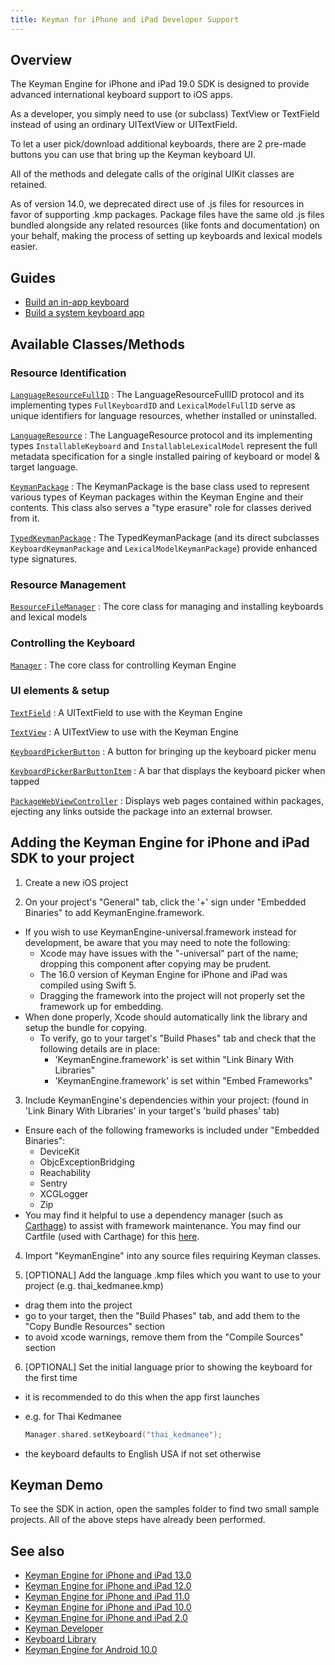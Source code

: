 ```yaml
---
title: Keyman for iPhone and iPad Developer Support
---
```


## Overview

The Keyman Engine for iPhone and iPad 19.0 SDK is designed to provide
advanced international keyboard support to iOS apps.

As a developer, you simply need to use (or subclass) TextView or
TextField instead of using an ordinary UITextView or UITextField.

To let a user pick/download additional keyboards, there are 2 pre-made
buttons you can use that bring up the Keyman keyboard UI.

All of the methods and delegate calls of the original UIKit classes are
retained.

As of version 14.0, we deprecated direct use of .js files for resources
in favor of supporting .kmp packages. Package files have the same old
.js files bundled alongside any related resources (like fonts and
documentation) on your behalf, making the process of setting up
keyboards and lexical models easier.

## Guides

- [Build an in-app keyboard](guides/in-app/)
- [Build a system keyboard app](guides/system-keyboard/)

## Available Classes/Methods

### Resource Identification

[`LanguageResourceFullID`](LanguageResource/LanguageResourceFullID)
:   The LanguageResourceFullID protocol and its implementing types
    `FullKeyboardID` and `LexicalModelFullID` serve as unique
    identifiers for language resources, whether installed or
    uninstalled.

[`LanguageResource`](LanguageResource)
:   The LanguageResource protocol and its implementing types
    `InstallableKeyboard` and `InstallableLexicalModel` represent the
    full metadata specification for a single installed pairing of
    keyboard or model & target language.

[`KeymanPackage`](KeymanPackage/)
:   The KeymanPackage is the base class used to represent various types
    of Keyman packages within the Keyman Engine and their contents. This
    class also serves a "type erasure" role for classes derived from it.

[`TypedKeymanPackage`](TypedKeymanPackage/)
:   The TypedKeymanPackage (and its direct subclasses
    `KeyboardKeymanPackage` and `LexicalModelKeymanPackage`) provide
    enhanced type signatures.

### Resource Management

[`ResourceFileManager`](ResourceFileManager/)
:   The core class for managing and installing keyboards and lexical models

### Controlling the Keyboard

[`Manager`](Manager/)
:   The core class for controlling Keyman Engine

### UI elements & setup

[`TextField`](TextField/)
:   A UITextField to use with the Keyman Engine

[`TextView`](TextView/)
:   A UITextView to use with the Keyman Engine

[`KeyboardPickerButton`](KeyboardPickerButton/)
:   A button for bringing up the keyboard picker menu

[`KeyboardPickerBarButtonItem`](KeyboardPickerBarButtonItem/)
:   A bar that displays the keyboard picker when tapped

[`PackageWebViewController`](PackageWebViewController/)
:   Displays web pages contained within packages, ejecting any links outside the package into an external browser.

## Adding the Keyman Engine for iPhone and iPad SDK to your project

1) Create a new iOS project

2) On your project's "General" tab, click the '+' sign under "Embedded Binaries" to add KeymanEngine.framework.

-   If you wish to use KeymanEngine-universal.framework instead for development, be aware that you may need to note the following:
    -   Xcode may have issues with the "-universal" part of the name; dropping this component after copying may be prudent.
    -   The 16.0 version of Keyman Engine for iPhone and iPad was compiled using Swift 5.
    -   Dragging the framework into the project will not properly set the framework up for embedding.
-   When done properly, Xcode should automatically link the library and setup the bundle for copying.
    - To verify, go to your target's "Build Phases" tab and check that the following details are in place:
        -   'KeymanEngine.framework' is set within "Link Binary With Libraries"
        -   'KeymanEngine.framework' is set within "Embed Frameworks"

3) Include KeymanEngine's dependencies within your project:
(found in 'Link Binary With Libraries' in your target's 'build phases'
tab)

-   Ensure each of the following frameworks is included under "Embedded
    Binaries":
    -   DeviceKit
    -   ObjcExceptionBridging
    -   Reachability
    -   Sentry
    -   XCGLogger
    -   Zip
-   You may find it helpful to use a dependency manager (such as
    [Carthage](https://github.com/Carthage/Carthage)) to assist with
    framework maintenance. You may find our Cartfile (used with
    Carthage) for this
    [here](https://github.com/keymanapp/keyman/blob/master/ios/Cartfile).

4) Import "KeymanEngine" into any source files requiring Keyman
classes.

5) [OPTIONAL] Add the language .kmp files which you want to use to
your project (e.g. thai_kedmanee.kmp)

-   drag them into the project
-   go to your target, then the "Build Phases" tab, and add them to the
    "Copy Bundle Resources" section
-   to avoid xcode warnings, remove them from the "Compile Sources"
    section

6) [OPTIONAL] Set the initial language prior to showing the keyboard
for the first time

-   it is recommended to do this when the app first launches

-   e.g. for Thai Kedmanee

    ```swift
    Manager.shared.setKeyboard("thai_kedmanee");
    ```

-   the keyboard defaults to English USA if not set otherwise

## Keyman Demo

To see the SDK in action, open the samples folder to find two small
sample projects. All of the above steps have already been performed.

## See also

-   [Keyman Engine for iPhone and iPad 13.0](/developer/engine/iphone-and-ipad/13.0/)
-   [Keyman Engine for iPhone and iPad 12.0](/developer/engine/iphone-and-ipad/12.0/)
-   [Keyman Engine for iPhone and iPad 11.0](/developer/engine/iphone-and-ipad/11.0/)
-   [Keyman Engine for iPhone and iPad 10.0](/developer/engine/iphone-and-ipad/10.0/)
-   [Keyman Engine for iPhone and iPad 2.0](/developer/engine/iphone-and-ipad/2.0/)
-   [Keyman Developer](/developer/current-version/)
-   [Keyboard Library](http://keyman.com/developer/keymanweb/keyboards)
-   [Keyman Engine for Android 10.0](/developer/engine/android/current-version/)
